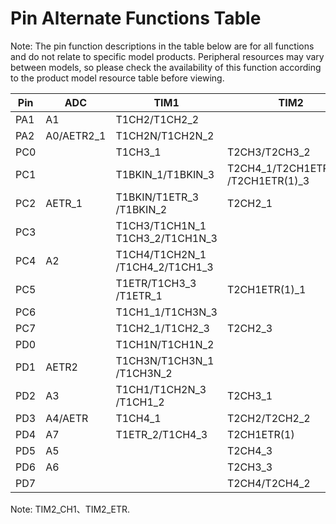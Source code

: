 # Pin Alternate Functions Table

Note: The pin function descriptions in the table below are for all functions and do not relate to specific model products. Peripheral resources may vary between models, so please check the availability of this function according to the product model resource table before viewing.

| Pin | ADC | TIM1 | TIM2 | USART | SYS | I2C | SPI | SWIO | OPA |
|-----|-----|------|------|-------|-----|-----|-----|------|-----|
| PA1 | A1 | T1CH2/T1CH2_2 | | | OSCI | | | | OPN0 |
| PA2 | A0/AETR2_1 | T1CH2N/T1CH2N_2 | | | OSCO | | | | OPP0 |
| PC0 | | T1CH3_1 | T2CH3/T2CH3_2 | UTX_3 | | | NSS_1 | | |
| PC1 | | T1BKIN_1/T1BKIN_3 | T2CH4_1/T2CH1ETR(1)_2 /T2CH1ETR(1)_3 | URX_3 | | SDA | NSS | | |
| PC2 | AETR_1 | T1BKIN/T1ETR_3 /T1BKIN_2 | T2CH2_1 | URTS/URTS_1 | | SCL | | | |
| PC3 | | T1CH3/T1CH1N_1 T1CH3_2/T1CH1N_3 | | UCTS_1 | | | | | |
| PC4 | A2 | T1CH4/T1CH2N_1 /T1CH4_2/T1CH1_3 | | | MCO | | | | |
| PC5 | | T1ETR/T1CH3_3 /T1ETR_1 | T2CH1ETR(1)_1 | UCK_3 | | SCL_2/SCL_3 | SCK/SCK_1 | | |
| PC6 | | T1CH1_1/T1CH3N_3 | | UCTS_2/UCTS_3 | | SDA_2/SDA_3 | MOSI/MOSI_1 | | |
| PC7 | | T1CH2_1/T1CH2_3 | T2CH2_3 | URTS_2/URTS_3 | | | MISO/MISO_1 | | |
| PD0 | | T1CH1N/T1CH1N_2 | | UTX_1 | | SDA_1 | | | OPN1 |
| PD1 | AETR2 | T1CH3N/T1CH3N_1 /T1CH3N_2 | | URX_1 | | SCL_1 | | SWIO | |
| PD2 | A3 | T1CH1/T1CH2N_3 /T1CH1_2 | T2CH3_1 | | | | | | |
| PD3 | A4/AETR | T1CH4_1 | T2CH2/T2CH2_2 | UCTS | | | | | |
| PD4 | A7 | T1ETR_2/T1CH4_3 | T2CH1ETR(1) | UCK | | | | | OPO |
| PD5 | A5 | | T2CH4_3 | UTX/URX_2 | | | | | |
| PD6 | A6 | | T2CH3_3 | URX/UTX_2 | | | | | |
| PD7 | | | T2CH4/T2CH4_2 | UCK_1/UCK_2 | NRST | | | | OPP1 |

Note: TIM2_CH1、TIM2_ETR.

